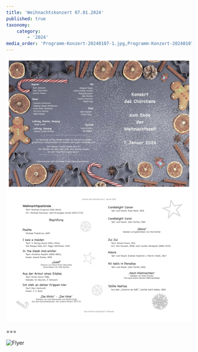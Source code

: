 ```yaml
---
title: 'Weihnachtskonzert 07.01.2024'
published: true
taxonomy:
    category:
        - '2024'
media_order: 'Programm-Konzert-20240107-1.jpg,Programm-Konzert-20240107-2.jpg'
---
```


![Programm-Konzert-20240107-1](Programm-Konzert-20240107-1.jpg "Programm-Konzert-20240107-1")
![Programm-Konzert-20240107-2](Programm-Konzert-20240107-2.jpg "Programm-Konzert-20240107-2")

===

![Flyer](/home/weihnachtskonzert-2024/Weihnachtskonzert_07-01-2024.jpg)
